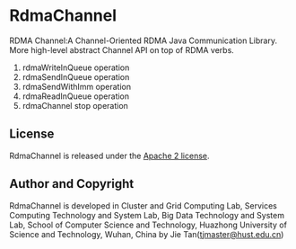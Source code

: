 # RdmaChannel
RDMA Channel:A Channel-Oriented RDMA Java Communication Library. More high-level abstract Channel API on top of RDMA verbs.

1. rdmaWriteInQueue operation
2. rdmaSendInQueue operation
3. rdmaSendWithImm operation
4. rdmaReadInQueue operation
5. rdmaChannel stop operation

## License

RdmaChannel is released under the [Apache 2 license](http://www.apache.org/licenses/LICENSE-2.0.html).

## Author and Copyright

RdmaChannel is developed in Cluster and Grid Computing Lab, Services Computing Technology and System Lab, Big Data Technology and System Lab, School of Computer Science and Technology, Huazhong University of Science and Technology, Wuhan, China by Jie Tan(tjmaster@hust.edu.cn)
